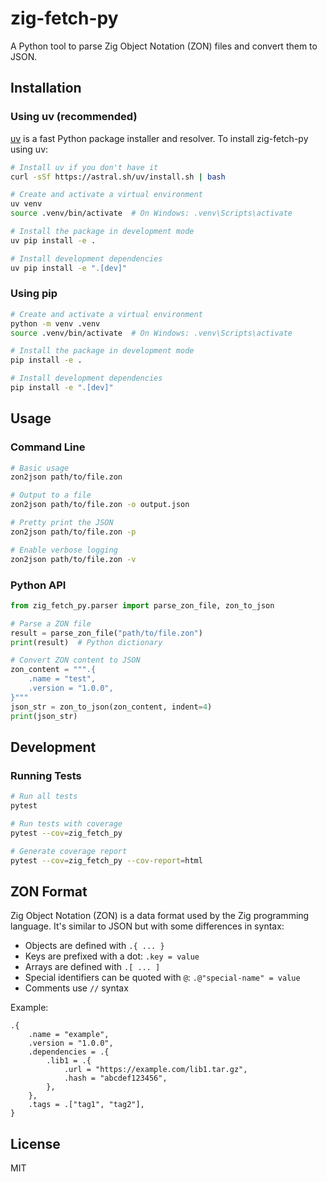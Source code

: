 # zig-fetch-py

A Python tool to parse Zig Object Notation (ZON) files and convert them to JSON.

## Installation

### Using uv (recommended)

[uv](https://github.com/astral-sh/uv) is a fast Python package installer and resolver. To install zig-fetch-py using uv:

```bash
# Install uv if you don't have it
curl -sSf https://astral.sh/uv/install.sh | bash

# Create and activate a virtual environment
uv venv
source .venv/bin/activate  # On Windows: .venv\Scripts\activate

# Install the package in development mode
uv pip install -e .

# Install development dependencies
uv pip install -e ".[dev]"
```

### Using pip

```bash
# Create and activate a virtual environment
python -m venv .venv
source .venv/bin/activate  # On Windows: .venv\Scripts\activate

# Install the package in development mode
pip install -e .

# Install development dependencies
pip install -e ".[dev]"
```

## Usage

### Command Line

```bash
# Basic usage
zon2json path/to/file.zon

# Output to a file
zon2json path/to/file.zon -o output.json

# Pretty print the JSON
zon2json path/to/file.zon -p

# Enable verbose logging
zon2json path/to/file.zon -v
```

### Python API

```python
from zig_fetch_py.parser import parse_zon_file, zon_to_json

# Parse a ZON file
result = parse_zon_file("path/to/file.zon")
print(result)  # Python dictionary

# Convert ZON content to JSON
zon_content = """.{
    .name = "test",
    .version = "1.0.0",
}"""
json_str = zon_to_json(zon_content, indent=4)
print(json_str)
```

## Development

### Running Tests

```bash
# Run all tests
pytest

# Run tests with coverage
pytest --cov=zig_fetch_py

# Generate coverage report
pytest --cov=zig_fetch_py --cov-report=html
```

## ZON Format

Zig Object Notation (ZON) is a data format used by the Zig programming language. It's similar to JSON but with some differences in syntax:

- Objects are defined with `.{ ... }`
- Keys are prefixed with a dot: `.key = value`
- Arrays are defined with `.[ ... ]`
- Special identifiers can be quoted with `@`: `.@"special-name" = value`
- Comments use `//` syntax

Example:

```zon
.{
    .name = "example",
    .version = "1.0.0",
    .dependencies = .{
        .lib1 = .{
            .url = "https://example.com/lib1.tar.gz",
            .hash = "abcdef123456",
        },
    },
    .tags = .["tag1", "tag2"],
}
```

## License

MIT